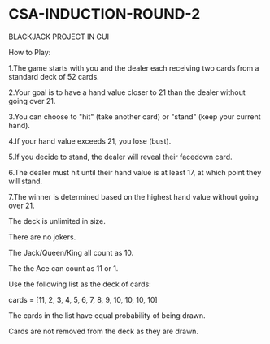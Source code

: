 # CSA-INDUCTION-ROUND-2
BLACKJACK PROJECT IN GUI

How to Play:

1.The game starts with you and the dealer each receiving two cards from a standard deck of 52 cards.

2.Your goal is to have a hand value closer to 21 than the dealer without going over 21.

3.You can choose to "hit" (take another card) or "stand" (keep your current hand).

4.If your hand value exceeds 21, you lose (bust).

5.If you decide to stand, the dealer will reveal their facedown card.

6.The dealer must hit until their hand value is at least 17, at which point they will stand.

7.The winner is determined based on the highest hand value without going over 21.

The deck is unlimited in size.

There are no jokers.

The Jack/Queen/King all count as 10.

The the Ace can count as 11 or 1.

Use the following list as the deck of cards:

cards = [11, 2, 3, 4, 5, 6, 7, 8, 9, 10, 10, 10, 10]

The cards in the list have equal probability of being drawn.

Cards are not removed from the deck as they are drawn.
